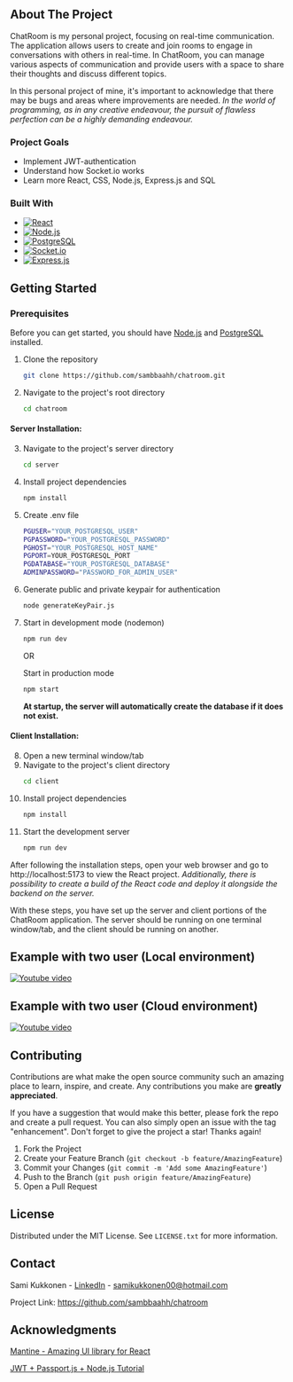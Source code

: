<!-- ABOUT THE PROJECT -->

## About The Project

ChatRoom is my personal project, focusing on real-time communication. The
application allows users to create and join rooms to engage in conversations
with others in real-time. In ChatRoom, you can manage various aspects of
communication and provide users with a space to share their thoughts and discuss
different topics.

In this personal project of mine, it's important to acknowledge that there may
be bugs and areas where improvements are needed. _In the world of programming,
as in any creative endeavour, the pursuit of flawless perfection can be a highly
demanding endeavour._

### Project Goals

- Implement JWT-authentication
- Understand how Socket.io works
- Learn more React, CSS, Node.js, Express.js and SQL

### Built With

- [![React][React-io]][React-url]
- [![Node.js][Node.js-io]][Node.js-url]
- [![PostgreSQL][PostgreSQL-io]][PostgreSQL-url]
- [![Socket.io][Socket.io-io]][Socket.io-url]
- [![Express.js][Express.js-io]][Express.js-url]

<!-- GETTING STARTED -->

## Getting Started

### Prerequisites

Before you can get started, you should have [Node.js][Node.js-url] and
[PostgreSQL][PostgreSQL-url] installed.

1. Clone the repository
   ```sh
   git clone https://github.com/sambbaahh/chatroom.git
   ```
2. Navigate to the project's root directory
   ```sh
   cd chatroom
   ```

#### Server Installation:

3. Navigate to the project's server directory
   ```sh
   cd server
   ```
4. Install project dependencies
   ```sh
   npm install
   ```
5. Create .env file
   ```sh
   PGUSER="YOUR_POSTGRESQL_USER"
   PGPASSWORD="YOUR_POSTGRESQL_PASSWORD"
   PGHOST="YOUR_POSTGRESQL_HOST_NAME"
   PGPORT=YOUR_POSTGRESQL_PORT
   PGDATABASE="YOUR_POSTGRESQL_DATABASE"
   ADMINPASSWORD="PASSWORD_FOR_ADMIN_USER"
   ```
6. Generate public and private keypair for authentication
   ```sh
   node generateKeyPair.js
   ```
7. Start in development mode (nodemon)

   ```sh
   npm run dev
   ```

   OR

   Start in production mode

   ```sh
   npm start
   ```

   **At startup, the server will automatically create the database if it does
   not exist.**

#### Client Installation:

8. Open a new terminal window/tab
9. Navigate to the project's client directory
   ```sh
   cd client
   ```
1. Install project dependencies
   ```sh
   npm install
   ```
1. Start the development server
   ```sh
   npm run dev
   ```

After following the installation steps, open your web browser and go to
http://localhost:5173 to view the React project. _Additionally, there is
possibility to create a build of the React code and deploy it alongside the
backend on the server._

With these steps, you have set up the server and client portions of the ChatRoom
application. The server should be running on one terminal window/tab, and the
client should be running on another.

<!-- EXAMPLES -->

## Example with two user (Local environment)

[![Youtube video][Youtube-img]][Youtube-url]

## Example with two user (Cloud environment)

[![Youtube video][Youtube-img2]][Youtube-url2]

<!-- CONTRIBUTING -->

## Contributing

Contributions are what make the open source community such an amazing place to
learn, inspire, and create. Any contributions you make are **greatly
appreciated**.

If you have a suggestion that would make this better, please fork the repo and
create a pull request. You can also simply open an issue with the tag
"enhancement". Don't forget to give the project a star! Thanks again!

1. Fork the Project
2. Create your Feature Branch (`git checkout -b feature/AmazingFeature`)
3. Commit your Changes (`git commit -m 'Add some AmazingFeature'`)
4. Push to the Branch (`git push origin feature/AmazingFeature`)
5. Open a Pull Request

<!-- LICENSE -->

## License

Distributed under the MIT License. See `LICENSE.txt` for more information.

<!-- CONTACT -->

## Contact

Sami Kukkonen - [LinkedIn][Linkedin-url] - samikukkonen00@hotmail.com

Project Link: https://github.com/sambbaahh/chatroom

<!-- ACKNOWLEDGMENTS -->

## Acknowledgments

[Mantine - Amazing UI library for React](https://mantine.dev/)

[JWT + Passport.js + Node.js Tutorial](https://www.youtube.com/watch?v=Ne0tLHm1juE&list=PLYQSCk-qyTW2ewJ05f_GKHtTIzjynDgjK&index=10)

<!-- MARKDOWN LINKS & IMAGES -->

[Linkedin-url]: https://www.linkedin.com/in/sami-kukkonen7
[Node.js-url]: https://nodejs.org/en
[Node.js-io]:
  https://img.shields.io/badge/Node.js-43853D?style=for-the-badge&logo=node.js&logoColor=white
[React-url]: https://react.dev
[React-io]:
  https://img.shields.io/badge/React-20232A?style=for-the-badge&logo=react&logoColor=white
[PostgreSQL-url]: https://www.postgresql.org/
[PostgreSQL-io]:
  https://img.shields.io/badge/PostgreSQL-316192?style=for-the-badge&logo=postgresql&logoColor=white
[Socket.io-url]: https://socket.io/
[Socket.io-io]:
  https://img.shields.io/badge/Socket.io-010101?&style=for-the-badge&logo=Socket.io&logoColor=white
[Express.js-url]: https://expressjs.com/
[Express.js-io]:
  https://img.shields.io/badge/Express.js-404D59?style=for-the-badge
[Youtube-img]:
  https://github.com/sambbaahh/chatroom/assets/99816212/843c8eb2-123c-4bb0-a001-19d2995d717a
[Youtube-img2]: https://github.com/user-attachments/assets/ed8c31f1-8980-4f91-987e-87c792d3de0d
[Youtube-url]: https://youtu.be/d4yun_H47BE?si=VdTB6f606taDXdzx
[Youtube-url2]: https://youtu.be/s-u0NEPJ8Aw?si=VOsJebjkzPgbBIW_
